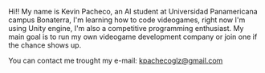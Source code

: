 Hi!! My name is Kevin Pacheco, an AI student at Universidad Panamericana campus Bonaterra, I'm learning how to code videogames, right now I'm using Unity engine, I'm also a competitive programming enthusiast.
My main goal is to run my own videogame development company or join one if the chance shows up.

You can contact me trought my e-mail: kpachecoglz@gmail.com
